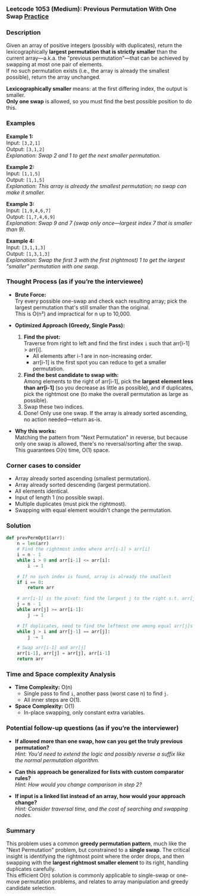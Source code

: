 ### Leetcode 1053 (Medium): Previous Permutation With One Swap [Practice](https://leetcode.com/problems/previous-permutation-with-one-swap)

### Description  
Given an array of positive integers (possibly with duplicates), return the lexicographically **largest permutation that is strictly smaller** than the current array—a.k.a. the "previous permutation"—that can be achieved by swapping at most one pair of elements.  
If no such permutation exists (i.e., the array is already the smallest possible), return the array unchanged.

**Lexicographically smaller** means: at the first differing index, the output is smaller.  
**Only one swap** is allowed, so you must find the best possible position to do this.


### Examples  

**Example 1:**  
Input: `[3,2,1]`  
Output: `[3,1,2]`  
*Explanation: Swap 2 and 1 to get the next smaller permutation.*

**Example 2:**  
Input: `[1,1,5]`  
Output: `[1,1,5]`  
*Explanation: This array is already the smallest permutation; no swap can make it smaller.*

**Example 3:**  
Input: `[1,9,4,6,7]`  
Output: `[1,7,4,6,9]`  
*Explanation: Swap 9 and 7 (swap only once—largest index 7 that is smaller than 9).*

**Example 4:**  
Input: `[3,1,1,3]`  
Output: `[1,3,1,3]`  
*Explanation: Swap the first 3 with the first (rightmost) 1 to get the largest "smaller" permutation with one swap.*


### Thought Process (as if you’re the interviewee)  

- **Brute Force:**  
  Try every possible one-swap and check each resulting array; pick the largest permutation that's still smaller than the original.  
  This is O(n²) and impractical for n up to 10,000.

- **Optimized Approach (Greedy, Single Pass):**  
  1. **Find the pivot:**  
     Traverse from right to left and find the first index `i` such that arr[i-1] > arr[i].  
     - All elements after i-1 are in non-increasing order.
     - arr[i-1] is the first spot you can reduce to get a smaller permutation.
  2. **Find the best candidate to swap with:**  
     Among elements to the right of arr[i-1], pick the **largest element less than arr[i-1]** (so you decrease as little as possible), and if duplicates, pick the rightmost one (to make the overall permutation as large as possible).
  3. Swap these two indices.
  4. Done! Only use one swap. If the array is already sorted ascending, no action needed—return as-is.

- **Why this works:**  
  Matching the pattern from "Next Permutation" in reverse, but because only one swap is allowed, there's no reversal/sorting after the swap. This guarantees O(n) time, O(1) space.


### Corner cases to consider  
- Array already sorted ascending (smallest permutation).
- Array already sorted descending (largest permutation).
- All elements identical.
- Input of length 1 (no possible swap).
- Multiple duplicates (must pick the rightmost).
- Swapping with equal element wouldn't change the permutation.


### Solution

```python
def prevPermOpt1(arr):
    n = len(arr)
    # Find the rightmost index where arr[i-1] > arr[i]
    i = n - 1
    while i > 0 and arr[i-1] <= arr[i]:
        i -= 1

    # If no such index is found, array is already the smallest
    if i == 0:
        return arr

    # arr[i-1] is the pivot: find the largest j to the right s.t. arr[j] < arr[i-1]
    j = n - 1
    while arr[j] >= arr[i-1]:
        j -= 1

    # If duplicates, need to find the leftmost one among equal arr[j]s
    while j > i and arr[j-1] == arr[j]:
        j -= 1

    # Swap arr[i-1] and arr[j]
    arr[i-1], arr[j] = arr[j], arr[i-1]
    return arr
```


### Time and Space complexity Analysis  

- **Time Complexity:** O(n)
  - Single pass to find `i`, another pass (worst case n) to find `j`.
  - All inner steps are O(1).
- **Space Complexity:** O(1)
  - In-place swapping, only constant extra variables.


### Potential follow-up questions (as if you’re the interviewer)  

- **If allowed more than one swap, how can you get the truly previous permutation?**  
  *Hint: You'd need to extend the logic and possibly reverse a suffix like the normal permutation algorithm.*

- **Can this approach be generalized for lists with custom comparator rules?**  
  *Hint: How would you change comparison in step 2?*

- **If input is a linked list instead of an array, how would your approach change?**  
  *Hint: Consider traversal time, and the cost of searching and swapping nodes.*


### Summary
This problem uses a common **greedy permutation pattern**, much like the "Next Permutation" problem, but constrained to a **single swap**. The critical insight is identifying the rightmost point where the order drops, and then swapping with the **largest rightmost smaller element** to its right, handling duplicates carefully.  
This efficient O(n) solution is commonly applicable to single-swap or one-move permutation problems, and relates to array manipulation and greedy candidate selection.